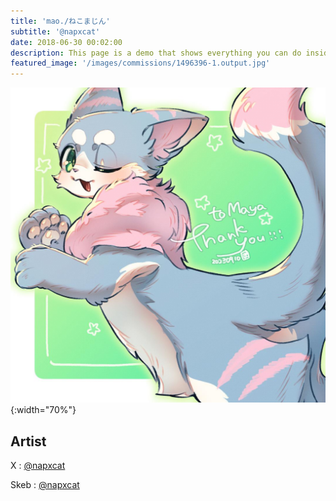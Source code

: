 ```yaml
---
title: 'mao./ねこまじん'
subtitle: '@napxcat'
date: 2018-06-30 00:02:00
description: This page is a demo that shows everything you can do inside portfolio and blog posts.
featured_image: '/images/commissions/1496396-1.output.jpg'
---
```


![](/images/commissions/1496396-1.output.jpg){:width="70%"}

## Artist

X : [@napxcat](https://twitter.com/napxcat)

Skeb : [@napxcat](https://skeb.jp/@napxcat)